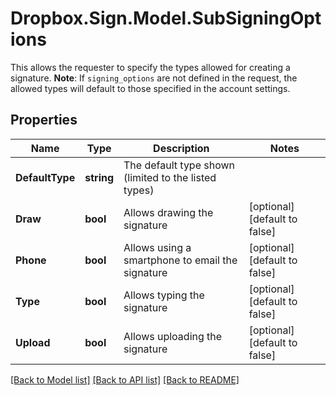# Dropbox.Sign.Model.SubSigningOptions
This allows the requester to specify the types allowed for creating a signature.  **Note**: If `signing_options` are not defined in the request, the allowed types will default to those specified in the account settings.

## Properties

Name | Type | Description | Notes
------------ | ------------- | ------------- | -------------
**DefaultType** | **string** |  The default type shown (limited to the listed types)  | 
**Draw** | **bool** |  Allows drawing the signature  | [optional] [default to false]
**Phone** | **bool** |  Allows using a smartphone to email the signature  | [optional] [default to false]
**Type** | **bool** |  Allows typing the signature  | [optional] [default to false]
**Upload** | **bool** |  Allows uploading the signature  | [optional] [default to false]

[[Back to Model list]](../README.md#documentation-for-models) [[Back to API list]](../README.md#documentation-for-api-endpoints) [[Back to README]](../README.md)

